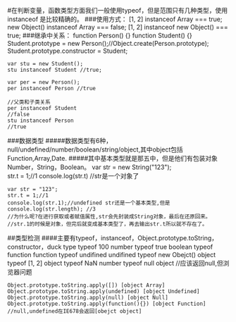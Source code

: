 #在判断变量，函数类型方面我们一般使用typeof，但是范围只有几种类型，使用instanceof 是比较精确的。
###使用方式：
    [1, 2] instanceof Array === true;
    new Object() instanceof Array === false;
    [1, 2] instanceof new Object() === true;
###继承中关系：
    function Person() {}
    function Student() {}
    Student.prototype = new Person();//Object.create(Person.prototype);
    Student.prototype.constructor = Student;

    var stu = new Student();
    stu instanceof Student //true;

    var per = new Person();
    per instanceof Person //true

    //父类和子类关系  
    per instanceof Student 
    //false 
    stu instanceof Person 
    //true 
###数据类型
#####数据类型有6种，null/undefined/number/boolean/string/object,其中object包括Function,Array,Date.
#####其中基本类型就是那五中，但是他们有包装对象Number，String，Boolean。
    var str = new String("123");  
    str.t = 1;//1
    console.log(str.t) //str是一个对象了
    
    var str = "123";
    str.t = 1;//1
    console.log(str.1);//undefined str还是一个基本类型,但是
    console.log(str.length); //3
    //为什么呢?在进行获取或者赋值属性,str会先封装成String对象，最后在还原回来。
    //str.1的时候是对象，但完后就变成基本类型了，再去输出str.t所以就不存在了。
##类型检测
####主要有typeof，instanceof，Object.prototype.toString，constructor，duck type
    typeof 100 number
    typeof true boolean
    typeof function function
    typeof undifined undifined
    typeof new Obejct() object
    typeof [1, 2] object
    typeof NaN number
    typeof null object 
    //应该返回null,但浏览器问题

    Object.prototype.toString.apply([]) [object Array]
    Object.prototype.toString.apply(undefined) [object Undefined]
    Object.prototype.toString.apply(null) [object Null]
    Object.prototype.toString.apply(function(){}) [object Function]
    //null,undefined在IE678会返回[obejct object]    
